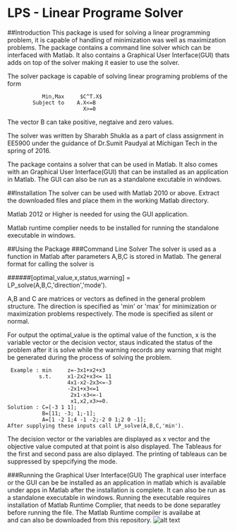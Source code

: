 # LPS - Linear Programe Solver
##Introduction
This package is used for solving a linear programming problem, it is capable of handling of minimization was well as maximization problems.
The package contains a command line solver which can be interfaced with Matlab. It also contains a Graphical User Interface(GUI) thats adds on top of the solver making it easier to use the solver.

The solver package is capable of solving linear programing problems of the form


               Min,Max     $C^T.X$
            Subject to    A.X<=B
                            X>=0

The vector B can take positive, negtaive and zero values. 

The solver was written by Sharabh Shukla as a part of class assignment in EE5900 under the guidance of Dr.Sumit Paudyal at Michigan Tech in the spring of 2016. 

The package contains a solver that can be used in Matlab. It also comes with an Graphical User Interface(GUI) that can be installed as an application in Matlab. The GUI can also be run as a standalone excutable in windows.

##Installation
The solver can be used with Matlab 2010 or above. Extract the downloaded files and place them in the working Matlab directory. 

Matlab 2012 or Higher is needed for using the GUI application.



Matlab runtime complier needs to be installed for running the standalone executable in windows.

##Using the Package
###Command Line Solver
The solver is used as a function in Matlab after parameters A,B,C is stored in Matlab. The general format for calling the solver is 

######[optimal_value,x,status,warning] = LP_solve(A,B,C,'direction','mode'). 

A,B and C are matrices or vectors as defined in the general problem structure. The direction is specified as 'min' or 'max' for minimization or maximization problems respectively. The mode is specified as silent or normal.

For output the optimal_value is the optimal value of the function, x is the variable vector or the decision vector, staus indicated the status of the problem after it is solve while the warning records any warning that might be generated during the process of solving the problem.


     Example : min     z=-3x1+x2+x3
              s.t.     x1-2x2+x3<= 11
                       4x1-x2-2x3<=-3
                       -2x1+x3<=1
                        2x1-x3<=-1
                        x1,x2,x3>=0.
    Solution : C=[-3 1 1];
               B=[11; -3; 1;-1];
               A=[1 -2 1;4 -1 -2;-2 0 1;2 0 -1];
    After supplying these inputs call LP_solve(A,B,C,'min').

The decision vector or the variables are displayed as x vector and the objective value computed at that point is also displayed. The Tableaus for the first and second pass are also diplayed. The printing of tableaus can be suppressed by spepcifying the mode. 

###Running the Graphical User Interface(GUI)
The graphical user interface or the GUI can be be installed as an application in matlab which is available under apps in Matlab after the installation is complete. It can also be run as a standalone executable in windows. Running the executable requires installation of Matlab Runtime Complier, that needs to be done separatley before running the file. The Matlab Runtime compiler is availabe at   
and can also be downloaded from this repository.
![alt text](https://github.com/sharabhs/Linear-Program-Solver-LPS-/blob/master/Snapshot.jpg "Snapshot of the GUI")


